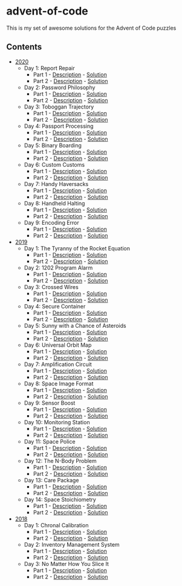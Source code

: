 # advent-of-code
This is my set of awesome solutions for the Advent of Code puzzles

## Contents
* [2020](https://adventofcode.com/2020)
    * Day 1: Report Repair
        * Part 1 - [Description](https://adventofcode.com/2020/day/1#part1) - [Solution](2020/01_report_repair_part_1.rs)
        * Part 2 - [Description](https://adventofcode.com/2020/day/1#part2) - [Solution](2020/01_report_repair_part_2.rs)
    * Day 2: Password Philosophy
        * Part 1 - [Description](https://adventofcode.com/2020/day/2#part1) - [Solution](2020/02_password_philosophy_part_1.rs)
        * Part 2 - [Description](https://adventofcode.com/2020/day/2#part2) - [Solution](2020/02_password_philosophy_part_2.rs)
    * Day 3: Toboggan Trajectory
        * Part 1 - [Description](https://adventofcode.com/2020/day/3#part1) - [Solution](2020/03_toboggan_trajectory_part_1.rs)
        * Part 2 - [Description](https://adventofcode.com/2020/day/3#part2) - [Solution](2020/03_toboggan_trajectory_part_2.rs)
    * Day 4: Passport Processing
        * Part 1 - [Description](https://adventofcode.com/2020/day/4#part1) - [Solution](2020/04_passport_processing_part_1.rs)
        * Part 2 - [Description](https://adventofcode.com/2020/day/4#part2) - [Solution](2020/04_passport_processing_part_2.rs)
    * Day 5: Binary Boarding
        * Part 1 - [Description](https://adventofcode.com/2020/day/5#part1) - [Solution](2020/05_binary_boarding_part_1.rs)
        * Part 2 - [Description](https://adventofcode.com/2020/day/5#part2) - [Solution](2020/05_binary_boarding_part_2.rs)
    * Day 6: Custom Customs 
        * Part 1 - [Description](https://adventofcode.com/2020/day/6#part1) - [Solution](2020/06_custom_customs_part_1.rs)
        * Part 2 - [Description](https://adventofcode.com/2020/day/6#part2) - [Solution](2020/06_custom_customs_part_2.rs)
    * Day 7: Handy Haversacks
        * Part 1 - [Description](https://adventofcode.com/2020/day/7#part1) - [Solution](2020/07_handy_haversacks_part_1.rs)
        * Part 2 - [Description](https://adventofcode.com/2020/day/7#part2) - [Solution](2020/07_handy_haversacks_part_2.rs)
    * Day 8: Handheld Halting 
        * Part 1 - [Description](https://adventofcode.com/2020/day/8#part1) - [Solution](2020/08_handheld_halting_part_1.rs)
        * Part 2 - [Description](https://adventofcode.com/2020/day/8#part2) - [Solution](2020/08_handheld_halting_part_2.rs)
    * Day 9: Encoding Error
        * Part 1 - [Description](https://adventofcode.com/2020/day/9#part1) - [Solution](2020/09_encoding_error_part_1.rs)
        * Part 2 - [Description](https://adventofcode.com/2020/day/9#part2) - [Solution](2020/09_encoding_error_part_2.rs)
* [2019](https://adventofcode.com/2019)
    * Day 1: The Tyranny of the Rocket Equation 
        * Part 1 - [Description](https://adventofcode.com/2019/day/1#part1) - [Solution](2019/1_the_tyranny_of_the_rocket_equation_part_1.py)
        * Part 2 - [Description](https://adventofcode.com/2019/day/1#part2) - [Solution](2019/1_the_tyranny_of_the_rocket_equation_part_2.py)
    * Day 2: 1202 Program Alarm 
        * Part 1 - [Description](https://adventofcode.com/2019/day/2#part1) - [Solution](2019/2_1202_program_alarm_part_1.py)
        * Part 2 - [Description](https://adventofcode.com/2019/day/2#part2) - [Solution](2019/2_1202_program_alarm_part_2.py)
    * Day 3: Crossed Wires 
        * Part 1 - [Description](https://adventofcode.com/2019/day/3#part1) - [Solution](2019/3_crossed_wires_part_1.py)
        * Part 2 - [Description](https://adventofcode.com/2019/day/3#part2) - [Solution](2019/3_crossed_wires_part_2.py)
    * Day 4: Secure Container 
        * Part 1 - [Description](https://adventofcode.com/2019/day/4#part1) - [Solution](2019/4_secure_container_part_1.py)
        * Part 2 - [Description](https://adventofcode.com/2019/day/4#part2) - [Solution](2019/4_secure_container_part_2.py)
    * Day 5: Sunny with a Chance of Asteroids 
        * Part 1 - [Description](https://adventofcode.com/2019/day/5#part1) - [Solution](2019/5_sunny_with_a_chance_of_asteroids_part_1.py)
        * Part 2 - [Description](https://adventofcode.com/2019/day/5#part2) - [Solution](2019/5_sunny_with_a_chance_of_asteroids_part_2.py)
    * Day 6: Universal Orbit Map 
        * Part 1 - [Description](https://adventofcode.com/2019/day/6#part1) - [Solution](2019/6_universal_orbit_map_part_1.py)
        * Part 2 - [Description](https://adventofcode.com/2019/day/6#part2) - [Solution](2019/6_universal_orbit_map_part_2.py)
    * Day 7: Amplification Circuit 
        * Part 1 - [Description](https://adventofcode.com/2019/day/7#part1) - [Solution](2019/7_amplification_circuit_part_1.py)
        * Part 2 - [Description](https://adventofcode.com/2019/day/7#part2) - [Solution](2019/7_amplification_circuit_part_2.py)
    * Day 8: Space Image Format 
        * Part 1 - [Description](https://adventofcode.com/2019/day/8#part1) - [Solution](2019/8_space_image_format_part_1.py)
        * Part 2 - [Description](https://adventofcode.com/2019/day/8#part2) - [Solution](2019/8_space_image_format_part_2.py)
    * Day 9: Sensor Boost 
        * Part 1 - [Description](https://adventofcode.com/2019/day/9#part1) - [Solution](2019/9_sensor_boost_part_1.py)
        * Part 2 - [Description](https://adventofcode.com/2019/day/9#part2) - [Solution](2019/9_sensor_boost_part_2.py)
    * Day 10: Monitoring Station 
        * Part 1 - [Description](https://adventofcode.com/2019/day/10#part1) - [Solution](2019/10_monitoring_station_part_1.py)
        * Part 2 - [Description](https://adventofcode.com/2019/day/10#part2) - [Solution](2019/10_monitoring_station_part_2.py)
    * Day 11: Space Police 
        * Part 1 - [Description](https://adventofcode.com/2019/day/11#part1) - [Solution](2019/11_space_police_part_1.py)
        * Part 2 - [Description](https://adventofcode.com/2019/day/11#part2) - [Solution](2019/11_space_police_part_2.py)
    * Day 12: The N-Body Problem 
        * Part 1 - [Description](https://adventofcode.com/2019/day/12#part1) - [Solution](2019/12_the_n_body_problem_part_1.py)
        * Part 2 - [Description](https://adventofcode.com/2019/day/12#part2) - [Solution](2019/12_the_n_body_problem_part_2.py)
    * Day 13: Care Package 
        * Part 1 - [Description](https://adventofcode.com/2019/day/13#part1) - [Solution](2019/13_care_package_part_1.py)
        * Part 2 - [Description](https://adventofcode.com/2019/day/13#part2) - [Solution](2019/13_care_package_part_2.py)
    * Day 14: Space Stoichiometry 
        * Part 1 - [Description](https://adventofcode.com/2019/day/14#part1) - [Solution](2019/14_space_stoichiometry_part_1.py)
        * Part 2 - [Description](https://adventofcode.com/2019/day/14#part2) - [Solution](2019/14_space_stoichiometry_part_2.py)
* [2018](https://adventofcode.com/2018)
    * Day 1: Chronal Calibration
        * Part 1 - [Description](https://adventofcode.com/2018/day/1#part1) - [Solution](2018/1_chronal_calibration_part_1.py)
        * Part 2 - [Description](https://adventofcode.com/2018/day/1#part2) - [Solution](2018/1_chronal_calibration_part_2.py)
    * Day 2: Inventory Management System
        * Part 1 - [Description](https://adventofcode.com/2018/day/2#part1) - [Solution](2018/2_inventory_management_system_part_1.py)
        * Part 2 - [Description](https://adventofcode.com/2018/day/2#part2) - [Solution](2018/2_inventory_management_system_part_2.py)
    * Day 3: No Matter How You Slice It
        * Part 1 - [Description](https://adventofcode.com/2018/day/3#part1) - [Solution](2018/3_no_matter_how_you_slice_it_part_1.py)
        * Part 2 - [Description](https://adventofcode.com/2018/day/3#part2) - [Solution](2018/3_no_matter_how_you_slice_it_part_2.py)

